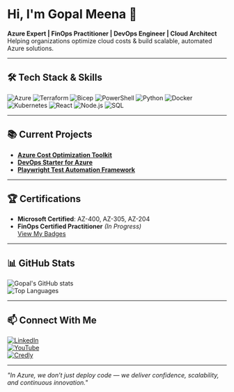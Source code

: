 # Hi, I'm Gopal Meena 👋  

**Azure Expert | FinOps Practitioner | DevOps Engineer | Cloud Architect**  
Helping organizations optimize cloud costs & build scalable, automated Azure solutions.  

---

## 🛠️ **Tech Stack & Skills**
![Azure](https://img.shields.io/badge/Azure-Cloud-blue?logo=microsoft-azure)
![Terraform](https://img.shields.io/badge/Terraform-IaC-purple?logo=terraform)
![Bicep](https://img.shields.io/badge/Bicep-IaC-blue)
![PowerShell](https://img.shields.io/badge/PowerShell-Scripting-blue?logo=powershell)
![Python](https://img.shields.io/badge/Python-Automation-yellow?logo=python)
![Docker](https://img.shields.io/badge/Docker-Containers-blue?logo=docker)
![Kubernetes](https://img.shields.io/badge/Kubernetes-Orchestration-blue?logo=kubernetes)
![React](https://img.shields.io/badge/React-Frontend-blue?logo=react)
![Node.js](https://img.shields.io/badge/Node.js-Backend-green?logo=node.js)
![SQL](https://img.shields.io/badge/SQL-Database-orange)

---

## 📚 **Current Projects**
- [**Azure Cost Optimization Toolkit**](https://github.com/gopalfullstack/azure-cost-optimization)  
- [**DevOps Starter for Azure**](https://github.com/gopalfullstack/devops-starter)  
- [**Playwright Test Automation Framework**](https://github.com/gopalfullstack/playwright-automation)  

---

## 🏆 **Certifications**
- **Microsoft Certified**: AZ-400, AZ-305, AZ-204  
- **FinOps Certified Practitioner** *(In Progress)*  
[View My Badges](https://www.credly.com/users/gopal-meena)

---

## 📊 **GitHub Stats**
![Gopal's GitHub stats](https://github-readme-stats.vercel.app/api?username=gopalfullstack&show_icons=true&theme=radical)  
![Top Languages](https://github-readme-stats.vercel.app/api/top-langs/?username=gopalfullstack&layout=compact&theme=radical)

---

## 📫 **Connect With Me**
[![LinkedIn](https://img.shields.io/badge/LinkedIn-Connect-blue?logo=linkedin)](https://www.linkedin.com/in/gopal-meena-359b5b197/)  
[![YouTube](https://img.shields.io/badge/YouTube-Azure%20DevOps%20Academy-red?logo=youtube)](https://www.youtube.com/@azuredevopsacademy)  
[![Credly](https://img.shields.io/badge/Credly-Badges-orange?logo=credly)](https://www.credly.com/users/gopal-meena)  

---

*"In Azure, we don’t just deploy code — we deliver confidence, scalability, and continuous innovation."*


